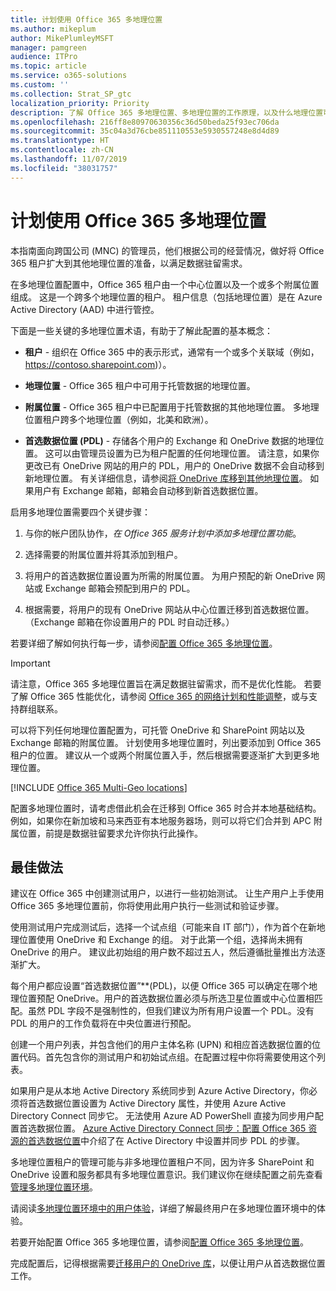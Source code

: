 ```yaml
---
title: 计划使用 Office 365 多地理位置
ms.author: mikeplum
author: MikePlumleyMSFT
manager: pamgreen
audience: ITPro
ms.topic: article
ms.service: o365-solutions
ms.custom: ''
ms.collection: Strat_SP_gtc
localization_priority: Priority
description: 了解 Office 365 多地理位置、多地理位置的工作原理，以及什么地理位置可用于数据存储。
ms.openlocfilehash: 216ff8e80970630356c36d50beda25f93ec706da
ms.sourcegitcommit: 35c04a3d76cbe851110553e5930557248e8d4d89
ms.translationtype: HT
ms.contentlocale: zh-CN
ms.lasthandoff: 11/07/2019
ms.locfileid: "38031757"
---
```

# <a name="plan-for-office-365-multi-geo"></a>计划使用 Office 365 多地理位置

本指南面向跨国公司 (MNC) 的管理员，他们根据公司的经营情况，做好将 Office 365 租户扩大到其他地理位置的准备，以满足数据驻留需求。

在多地理位置配置中，Office 365 租户由一个中心位置以及一个或多个附属位置组成。 这是一个跨多个地理位置的租户。 租户信息（包括地理位置）是在 Azure Active Directory (AAD) 中进行管控。

下面是一些关键的多地理位置术语，有助于了解此配置的基本概念：

-   **租户** - 组织在 Office 365 中的表示形式，通常有一个或多个关联域（例如，https://contoso.sharepoint.com)）。 

-   **地理位置** - Office 365 租户中可用于托管数据的地理位置。

-   **附属位置** - Office 365 租户中已配置用于托管数据的其他地理位置。 多地理位置租户跨多个地理位置（例如，北美和欧洲）。

-   **首选数据位置 (PDL)** - 存储各个用户的 Exchange 和 OneDrive 数据的地理位置。 这可以由管理员设置为已为租户配置的任何地理位置。 请注意，如果你更改已有 OneDrive 网站的用户的 PDL，用户的 OneDrive 数据不会自动移到新地理位置。 有关详细信息，请参阅[将 OneDrive 库移到其他地理位置](move-onedrive-between-geo-locations.md)。 如果用户有 Exchange 邮箱，邮箱会自动移到新首选数据位置。

启用多地理位置需要四个关键步骤：

1.  与你的帐户团队协作，_在 Office 365 服务计划中添加多地理位置功能_。

2.  选择需要的附属位置并将其添加到租户。

3.  将用户的首选数据位置设置为所需的附属位置。 为用户预配的新 OneDrive 网站或 Exchange 邮箱会预配到用户的 PDL。

4.  根据需要，将用户的现有 OneDrive 网站从中心位置迁移到首选数据位置。 （Exchange 邮箱在你设置用户的 PDL 时自动迁移。）

若要详细了解如何执行每一步，请参阅[配置 Office 365 多地理位置](multi-geo-tenant-configuration.md)。

> [!IMPORTANT]
> 请注意，Office 365 多地理位置旨在满足数据驻留需求，而不是优化性能。 若要了解 Office 365 性能优化，请参阅 [Office 365 的网络计划和性能调整](https://support.office.com/article/e5f1228c-da3c-4654-bf16-d163daee8848)，或与支持群组联系。

可以将下列任何地理位置配置为，可托管 OneDrive 和 SharePoint 网站以及 Exchange 邮箱的附属位置。 计划使用多地理位置时，列出要添加到 Office 365 租户的位置。 建议从一个或两个附属位置入手，然后根据需要逐渐扩大到更多地理位置。

[!INCLUDE [Office 365 Multi-Geo locations](includes/office-365-multi-geo-locations.md)]

配置多地理位置时，请考虑借此机会在迁移到 Office 365 时合并本地基础结构。例如，如果你在新加坡和马来西亚有本地服务器场，则可以将它们合并到 APC 附属位置，前提是数据驻留要求允许你执行此操作。

## <a name="best-practices"></a>最佳做法

建议在 Office 365 中创建测试用户，以进行一些初始测试。 让生产用户上手使用 Office 365 多地理位置前，你将使用此用户执行一些测试和验证步骤。

使用测试用户完成测试后，选择一个试点组（可能来自 IT 部门），作为首个在新地理位置使用 OneDrive 和 Exchange 的组。 对于此第一个组，选择尚未拥有 OneDrive 的用户。 建议此初始组的用户数不超过五人，然后遵循批量推出方法逐渐扩大。

每个用户都应设置“首选数据位置”**(PDL)，以便 Office 365 可以确定在哪个地理位置预配 OneDrive。用户的首选数据位置必须与所选卫星位置或中心位置相匹配。虽然 PDL 字段不是强制性的，但我们建议为所有用户设置一个 PDL。没有 PDL 的用户的工作负载将在中央位置进行预配。

创建一个用户列表，并包含他们的用户主体名称 (UPN) 和相应首选数据位置的位置代码。首先包含你的测试用户和初始试点组。在配置过程中你将需要使用这个列表。

如果用户是从本地 Active Directory 系统同步到 Azure Active Directory，你必须将首选数据位置设置为 Active Directory 属性，并使用 Azure Active Directory Connect 同步它。 无法使用 Azure AD PowerShell 直接为同步用户配置首选数据位置。 [Azure Active Directory Connect 同步：配置 Office 365 资源的首选数据位置](https://docs.microsoft.com/azure/active-directory/connect/active-directory-aadconnectsync-feature-preferreddatalocation)中介绍了在 Active Directory 中设置并同步 PDL 的步骤。

多地理位置租户的管理可能与非多地理位置租户不同，因为许多 SharePoint 和 OneDrive 设置和服务都具有多地理位置意识。我们建议你在继续配置之前先查看[管理多地理位置环境](administering-a-multi-geo-environment.md)。

请阅读[多地理位置环境中的用户体验](multi-geo-user-experience.md)，详细了解最终用户在多地理位置环境中的体验。

若要开始配置 Office 365 多地理位置，请参阅[配置 Office 365 多地理位置](multi-geo-tenant-configuration.md)。

完成配置后，记得根据需要[迁移用户的 OneDrive 库](move-onedrive-between-geo-locations.md)，以便让用户从首选数据位置工作。
